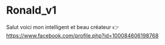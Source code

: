 # Ronald_v1
Salut voici mon intelligent et beau créateur 👉https://www.facebook.com/profile.php?id=100084606198768
